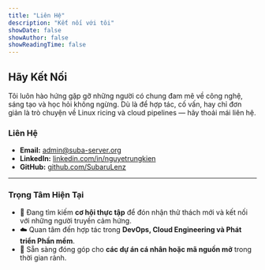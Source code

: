 ```yaml
---
title: "Liên Hệ"
description: "Kết nối với tôi"
showDate: false
showAuthor: false
showReadingTime: false
---
```


## Hãy Kết Nối

Tôi luôn hào hứng gặp gỡ những người có chung đam mê về công nghệ, sáng tạo và học hỏi không ngừng. Dù là để hợp tác, cố vấn, hay chỉ đơn giản là trò chuyện về Linux ricing và cloud pipelines — hãy thoải mái liên hệ.

### Liên Hệ
- **Email:** [admin@suba-server.org](mailto:admin@suba-server.org)  
- **LinkedIn:** [linkedin.com/in/nguyetrungkien](https://linkedin.com/in/nguyetrungkien/)  
- **GitHub:** [github.com/SubaruLenz](https://github.com/SubaruLenz)  

---

### Trọng Tâm Hiện Tại
- 🌱 Đang tìm kiếm **cơ hội thực tập** để đón nhận thử thách mới và kết nối với những người truyền cảm hứng.  
- ☁️ Quan tâm đến hợp tác trong **DevOps, Cloud Engineering và Phát triển Phần mềm**.  
- 🤝 Sẵn sàng đóng góp cho **các dự án cá nhân hoặc mã nguồn mở** trong thời gian rảnh.
